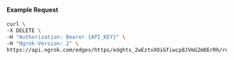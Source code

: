 <!-- Code generated for API Clients. DO NOT EDIT. -->

#### Example Request

```bash
curl \
-X DELETE \
-H "Authorization: Bearer {API_KEY}" \
-H "Ngrok-Version: 2" \
https://api.ngrok.com/edges/https/edghts_2wEztvXOiGfiwcp8JVmG2mDErRh/routes/edghtsrt_2wEztrRbtEkN5RaXhjfqtnLbCMT/response_headers
```
